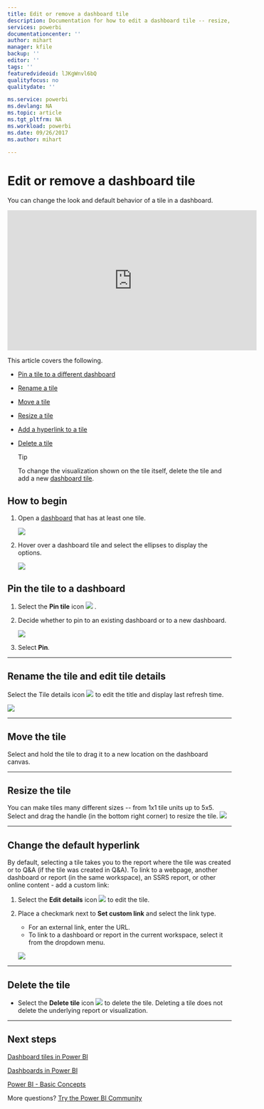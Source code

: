 ```yaml
---
title: Edit or remove a dashboard tile
description: Documentation for how to edit a dashboard tile -- resize, move, rename, pin, delete, add hyperlink.
services: powerbi
documentationcenter: ''
author: mihart
manager: kfile
backup: ''
editor: ''
tags: ''
featuredvideoid: lJKgWnvl6bQ
qualityfocus: no
qualitydate: ''

ms.service: powerbi
ms.devlang: NA
ms.topic: article
ms.tgt_pltfrm: NA
ms.workload: powerbi
ms.date: 09/26/2017
ms.author: mihart

---
```

# Edit or remove a dashboard tile
You can change the look and default behavior of a tile in a dashboard.

<iframe width="560" height="315" src="https://www.youtube.com/embed/lJKgWnvl6bQ" frameborder="0" allowfullscreen></iframe>

This article covers the following.

* [Pin a tile to a different dashboard](#different)
* [Rename a tile](#rename)
* [Move a tile](#move)
* [Resize a tile](#resize)
* [Add a hyperlink to a tile](#hyperlink)
* [Delete a tile](#delete)
  
  > [!TIP]
  > To change the visualization shown on the tile itself, delete the tile and add a new [dashboard tile](service-dashboard-tiles.md).
  > 
  > 

## How to begin
1. Open a [dashboard](service-dashboards.md) that has at least one tile. 
   
   ![](media/service-dashboard-edit-tile/power-bi-tile.png)
2. Hover over a dashboard tile and select the ellipses to display the options.
   
   ![](media/service-dashboard-edit-tile/power-bi-tile-menu-new.png)

<a name="different"></a>

## Pin the tile to a dashboard
1. Select the **Pin tile** icon ![](media/service-dashboard-edit-tile/pinnooutline.png) .
2. Decide whether to pin to an existing dashboard or to a new dashboard. 
   
   ![](media/service-dashboard-edit-tile/pbi_pintoanotherdash.png)
3. Select **Pin**.

- - -
<a name="rename"></a>

## Rename the tile and edit tile details
Select the Tile details icon   ![](media/service-dashboard-edit-tile/pbi_nancy_pencilicon.png)  to edit the title and display last refresh time.

![](media/service-dashboard-edit-tile/power-bi-tile-details.png)

- - -
<a name="move"></a>

## Move the tile
Select and hold the tile to drag it to a new location on the dashboard canvas.

- - -
<a name="resize"></a>

## Resize the tile
You can make tiles many different sizes -- from 1x1 tile units up to 5x5. Select and drag the handle  (in the bottom right corner) to resize the tile.
    ![](media/service-dashboard-edit-tile/pbigif_resizetile4.gif)

- - -
<a name="hyperlink"></a>

## Change the default hyperlink
By default, selecting a tile takes you to the report where the tile was created or to Q&A (if the tile was created in Q&A). To link to a webpage, another dashboard or report (in the same workspace), an SSRS report, or other online content - add a custom link:

1. Select the **Edit details** icon ![](media/service-dashboard-edit-tile/pbi_nancy_pencilicon.png)  to edit the tile.
2. Place a checkmark next to **Set custom link** and select the link type.    
   
   * For an external link, enter the URL.     
   * To link to a dashboard or report in the current workspace, select it from the dropdown menu.
   
   ![](media/service-dashboard-edit-tile/power-bi-set-custom-link.png)

- - -
<a name="delete"></a>

## Delete the tile
* Select the **Delete tile** icon ![](media/service-dashboard-edit-tile/power-bi-delete-tile-icon.png) to delete the tile. Deleting a tile does not delete the underlying report or visualization.

- - -
## Next steps
[Dashboard tiles in Power BI](service-dashboard-tiles.md)

[Dashboards in Power BI](service-dashboards.md)

[Power BI - Basic Concepts](service-basic-concepts.md)

More questions? [Try the Power BI Community](http://community.powerbi.com/)

